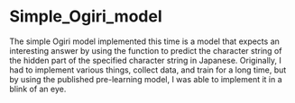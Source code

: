 # Simple_Ogiri_model
The simple Ogiri model implemented this time is a model that expects an interesting answer by using the function to predict the character string of the hidden part of the specified character string in Japanese.  Originally, I had to implement various things, collect data, and train for a long time, but by using the published pre-learning model, I was able to implement it in a blink of an eye.
